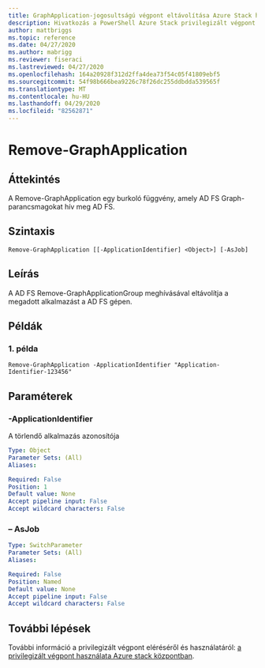 ```yaml
---
title: GraphApplication-jogosultságú végpont eltávolítása Azure Stack hubhoz
description: Hivatkozás a PowerShell Azure Stack privilegizált végpont – Remove-GraphApplication
author: mattbriggs
ms.topic: reference
ms.date: 04/27/2020
ms.author: mabrigg
ms.reviewer: fiseraci
ms.lastreviewed: 04/27/2020
ms.openlocfilehash: 164a20928f312d2ffa4dea73f54c05f41809ebf5
ms.sourcegitcommit: 54f98b666bea9226c78f26dc255ddbdda539565f
ms.translationtype: MT
ms.contentlocale: hu-HU
ms.lasthandoff: 04/29/2020
ms.locfileid: "82562871"
---
```

# <a name="remove-graphapplication"></a>Remove-GraphApplication

## <a name="synopsis"></a>Áttekintés
A Remove-GraphApplication egy burkoló függvény, amely AD FS Graph-parancsmagokat hív meg AD FS.

## <a name="syntax"></a>Szintaxis

```
Remove-GraphApplication [[-ApplicationIdentifier] <Object>] [-AsJob]
```

## <a name="description"></a>Leírás
A AD FS Remove-GraphApplicationGroup meghívásával eltávolítja a megadott alkalmazást a AD FS gépen.

## <a name="examples"></a>Példák

### <a name="example-1"></a>1. példa
```
Remove-GraphApplication -ApplicationIdentifier "Application-Identifier-123456"
```

## <a name="parameters"></a>Paraméterek

### <a name="-applicationidentifier"></a>-ApplicationIdentifier
A törlendő alkalmazás azonosítója

```yaml
Type: Object
Parameter Sets: (All)
Aliases:

Required: False
Position: 1
Default value: None
Accept pipeline input: False
Accept wildcard characters: False
```

### <a name="-asjob"></a>– AsJob


```yaml
Type: SwitchParameter
Parameter Sets: (All)
Aliases:

Required: False
Position: Named
Default value: None
Accept pipeline input: False
Accept wildcard characters: False
```

## <a name="next-steps"></a>További lépések

További információ a privilegizált végpont eléréséről és használatáról: [a privilegizált végpont használata Azure stack központban](https://docs.microsoft.com/azure-stack/operator/azure-stack-privileged-endpoint).